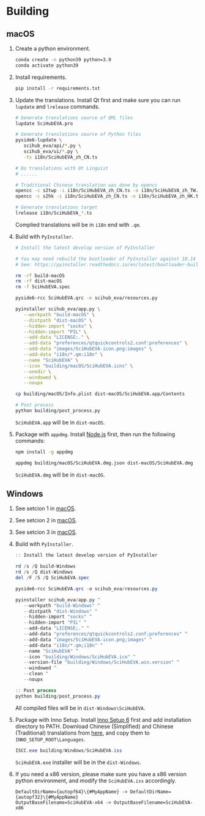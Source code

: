 # Building

## macOS

1. Create a python environment.

   ```bash
   conda create -n python39 python=3.9
   conda activate python39
   ```

2. Install requirements.

   ```bash
   pip install -r requirements.txt
   ```

3. Update the translations. Install Qt first and make sure you can run `lupdate` and `lrelease` commands.

   ```bash
   # Generate translations source of QML files
   lupdate SciHubEVA.pro

   # Generate translations source of Python files
   pyside6-lupdate \
      scihub_eva/api/*.py \
      scihub_eva/ui/*.py \
      -ts i18n/SciHubEVA_zh_CN.ts

   # Do translations with Qt Linguist
   # ......

   # Traditional Chinese translation was done by opencc
   opencc -c s2twp -i i18n/SciHubEVA_zh_CN.ts -o i18n/SciHubEVA_zh_TW.ts
   opencc -c s2hk -i i18n/SciHubEVA_zh_CN.ts -o i18n/SciHubEVA_zh_HK.ts

   # Generate translations target
   lrelease i18n/SciHubEVA_*.ts
   ```

   Complied translations will be in `i18n` end with `.qm`.

4. Build with `PyInstaller`.

   ```bash
   # Install the latest develop version of PyInstaller

   # You may need rebuild the bootloader of PyInstaller against 10.14 SDK to fully support dark theme
   # See: https://pyinstaller.readthedocs.io/en/latest/bootloader-building.html

   rm -rf build-macOS
   rm -rf dist-macOS
   rm -f SciHubEVA.spec

   pyside6-rcc SciHubEVA.qrc -o scihub_eva/resources.py

   pyinstaller scihub_eva/app.py \
      --workpath "build-macOS" \
      --distpath "dist-macOS" \
      --hidden-import "socks" \
      --hidden-import "PIL" \
      --add-data "LICENSE:." \
      --add-data "preferences/qtquickcontrols2.conf:preferences" \
      --add-data "images/SciHubEVA-icon.png:images" \
      --add-data "i18n/*.qm:i18n" \
      --name "SciHubEVA" \
      --icon "building/macOS/SciHubEVA.icns" \
      --onedir \
      --windowed \
      --noupx

   cp building/macOS/Info.plist dist-macOS/SciHubEVA.app/Contents

   # Post process
   python building/post_process.py
   ```

   `SciHubEVA.app` will be in `dist-macOS`.

5. Package with `appdmg`. Install [Node.js](https://nodejs.org) first, then run the following commands:

   ```bash
   npm install -g appdmg

   appdmg building/macOS/SciHubEVA.dmg.json dist-macOS/SciHubEVA.dmg
   ```

   `SciHubEVA.dmg` will be in `dist-macOS`.

## Windows

1. See setcion 1 in [macOS](#macOS).
2. See setcion 2 in [macOS](#macOS).
3. See setcion 3 in [macOS](#macOS).
4. Build with `PyInstaller`.

   ```powershell
   :: Install the latest develop version of PyInstaller

   rd /s /Q build-Windows
   rd /s /Q dist-Windows
   del /F /S /Q SciHubEVA.spec

   pyside6-rcc SciHubEVA.qrc -o scihub_eva/resources.py

   pyinstaller scihub_eva/app.py ^
      --workpath "build-Windows" ^
      --distpath "dist-Windows" ^
      --hidden-import "socks" ^
      --hidden-import "PIL" ^
      --add-data "LICENSE;." ^
      --add-data "preferences/qtquickcontrols2.conf;preferences" ^
      --add-data "images/SciHubEVA-icon.png;images" ^
      --add-data "i18n/*.qm;i18n" ^
      --name "SciHubEVA" ^
      --icon "building/Windows/SciHubEVA.ico" ^
      --version-file "building/Windows/SciHubEVA.win.version" ^
      --windowed ^
      --clean ^
      --noupx

   :: Post process
   python building/post_process.py
   ```

   All compiled files will be in `dist-Windows\SciHubEVA`.

5. Package with Inno Setup. Install [Inno Setup 6](http://www.jrsoftware.org/isinfo.php) first and add installation directory to PATH. Download Chinese (Simplified) and Chinese (Traditional) translations from [here](http://www.jrsoftware.org/files/istrans/), and copy them to `INNO_SETUP_ROOT\Languages`.

   ```powershell
   ISCC.exe building/Windows/SciHubEVA.iss
   ```

   `SciHubEVA.exe` installer will be in the `dist-Windows`.

6. If you need a x86 version, please make sure you have a x86 version python environment, and modify the `SciHubEVA.iss` accordingly.

   ```text
   DefaultDirName={autopf64}\{#MyAppName} -> DefaultDirName={autopf32}\{#MyAppName}
   OutputBaseFilename=SciHubEVA-x64 -> OutputBaseFilename=SciHubEVA-x86
   ```
